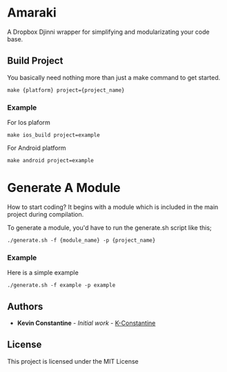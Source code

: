# Amaraki

A Dropbox Djinni wrapper for simplifying and modularizating your code base. 

## Build Project

You basically need nothing more than just a make command to get started.

```
make {platform} project={project_name}
```
### Example 

For Ios plaform

```
make ios_build project=example
```
For Android platform
```
make android project=example
```

# Generate A Module

How to start coding? It begins with a module which is included in the main project during compilation.

To generate a module, you'd have to run the generate.sh script like this;

```
./generate.sh -f {module_name} -p {project_name}
```
### Example

Here is a simple example

```
./generate.sh -f example -p example
```
## Authors

* **Kevin Constantine** - *Initial work* - [K-Constantine](https://github.com/K-Constantine)

## License

This project is licensed under the MIT License

